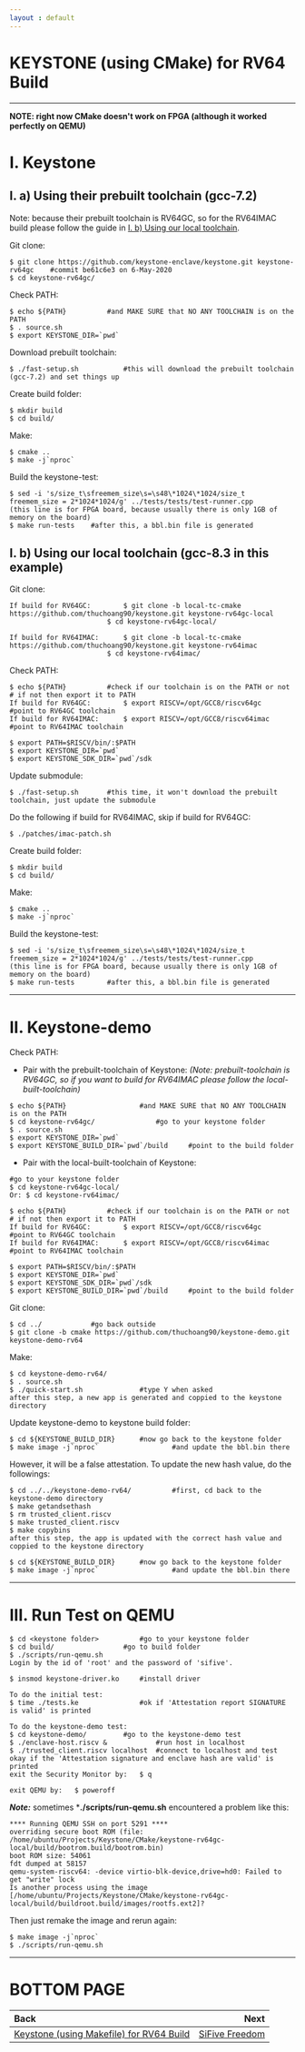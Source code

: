 ```yaml
---
layout : default
---
```


# KEYSTONE (using CMake) for RV64 Build

* * *

**NOTE: right now CMake doesn't work on FPGA (although it worked perfectly on QEMU)**

# I. Keystone

## I. a) Using their prebuilt toolchain (gcc-7.2)

Note: because their prebuilt toolchain is RV64GC, so for the RV64IMAC build please follow the guide in [I. b) Using our local toolchain](#i-b-using-our-local-toolchain-gcc-83-in-this-example).

Git clone:
```
$ git clone https://github.com/keystone-enclave/keystone.git keystone-rv64gc	#commit be61c6e3 on 6-May-2020
$ cd keystone-rv64gc/
```

Check PATH:
```
$ echo ${PATH}			#and MAKE SURE that NO ANY TOOLCHAIN is on the PATH
$ . source.sh
$ export KEYSTONE_DIR=`pwd`
```

Download prebuilt toolchain:
```
$ ./fast-setup.sh			#this will download the prebuilt toolchain (gcc-7.2) and set things up
```

Create build folder:
```
$ mkdir build
$ cd build/
```

Make:
```
$ cmake ..
$ make -j`nproc`
```

Build the keystone-test:
```
$ sed -i 's/size_t\sfreemem_size\s=\s48\*1024\*1024/size_t freemem_size = 2*1024*1024/g' ../tests/tests/test-runner.cpp
(this line is for FPGA board, because usually there is only 1GB of memory on the board)
$ make run-tests	#after this, a bbl.bin file is generated
```

## I. b) Using our local toolchain (gcc-8.3 in this example)

Git clone:
```
If build for RV64GC:		$ git clone -b local-tc-cmake https://github.com/thuchoang90/keystone.git keystone-rv64gc-local
						$ cd keystone-rv64gc-local/

If build for RV64IMAC:		$ git clone -b local-tc-cmake https://github.com/thuchoang90/keystone.git keystone-rv64imac
						$ cd keystone-rv64imac/
```

Check PATH:
```
$ echo ${PATH}			#check if our toolchain is on the PATH or not
# if not then export it to PATH
If build for RV64GC:		$ export RISCV=/opt/GCC8/riscv64gc			#point to RV64GC toolchain
If build for RV64IMAC:		$ export RISCV=/opt/GCC8/riscv64imac		#point to RV64IMAC toolchain

$ export PATH=$RISCV/bin/:$PATH
$ export KEYSTONE_DIR=`pwd`
$ export KEYSTONE_SDK_DIR=`pwd`/sdk
```

Update submodule:
```
$ ./fast-setup.sh		#this time, it won't download the prebuilt toolchain, just update the submodule
```

Do the following if build for RV64IMAC, skip if build for RV64GC:
```
$ ./patches/imac-patch.sh
```

Create build folder:
```
$ mkdir build
$ cd build/
```

Make:
```
$ cmake ..
$ make -j`nproc`
```

Build the keystone-test:
```
$ sed -i 's/size_t\sfreemem_size\s=\s48\*1024\*1024/size_t freemem_size = 2*1024*1024/g' ../tests/tests/test-runner.cpp
(this line is for FPGA board, because usually there is only 1GB of memory on the board)
$ make run-tests		#after this, a bbl.bin file is generated
```

* * *

# II. Keystone-demo

Check PATH:
- Pair with the prebuilt-toolchain of Keystone: *(Note: prebuilt-toolchain is RV64GC, so if you want to build for RV64IMAC please follow the local-built-toolchain)*

```
$ echo ${PATH}					#and MAKE SURE that NO ANY TOOLCHAIN is on the PATH
$ cd keystone-rv64gc/				#go to your keystone folder
$ . source.sh
$ export KEYSTONE_DIR=`pwd`
$ export KEYSTONE_BUILD_DIR=`pwd`/build		#point to the build folder
```

- Pair with the local-built-toolchain of Keystone:

```
#go to your keystone folder
$ cd keystone-rv64gc-local/
Or: $ cd keystone-rv64imac/

$ echo ${PATH}			#check if our toolchain is on the PATH or not
# if not then export it to PATH
If build for RV64GC:		$ export RISCV=/opt/GCC8/riscv64gc			#point to RV64GC toolchain
If build for RV64IMAC:		$ export RISCV=/opt/GCC8/riscv64imac		#point to RV64IMAC toolchain

$ export PATH=$RISCV/bin/:$PATH
$ export KEYSTONE_DIR=`pwd`
$ export KEYSTONE_SDK_DIR=`pwd`/sdk
$ export KEYSTONE_BUILD_DIR=`pwd`/build		#point to the build folder
```

Git clone:
```
$ cd ../			#go back outside
$ git clone -b cmake https://github.com/thuchoang90/keystone-demo.git keystone-demo-rv64
```

Make:
```
$ cd keystone-demo-rv64/
$ . source.sh
$ ./quick-start.sh				#type Y when asked
after this step, a new app is generated and coppied to the keystone directory
```

Update keystone-demo to keystone build folder:
```
$ cd ${KEYSTONE_BUILD_DIR}		#now go back to the keystone folder
$ make image -j`nproc`					#and update the bbl.bin there
```

However, it will be a false attestation. To update the new hash value, do the followings:
```
$ cd ../../keystone-demo-rv64/			#first, cd back to the keystone-demo directory
$ make getandsethash
$ rm trusted_client.riscv
$ make trusted_client.riscv
$ make copybins
after this step, the app is updated with the correct hash value and coppied to the keystone directory

$ cd ${KEYSTONE_BUILD_DIR}		#now go back to the keystone folder
$ make image -j`nproc`					#and update the bbl.bin there
```

* * *

# III. Run Test on QEMU

```
$ cd <keystone folder>			#go to your keystone folder
$ cd build/					#go to build folder
$ ./scripts/run-qemu.sh
Login by the id of 'root' and the password of 'sifive'.

$ insmod keystone-driver.ko		#install driver

To do the initial test:
$ time ./tests.ke				#ok if 'Attestation report SIGNATURE is valid' is printed

To do the keystone-demo test:
$ cd keystone-demo/			#go to the keystone-demo test
$ ./enclave-host.riscv &			#run host in localhost
$ ./trusted_client.riscv localhost	#connect to localhost and test
okay if the 'Attestation signature and enclave hash are valid' is printed
exit the Security Monitor by:	$ q

exit QEMU by:	$ poweroff
```

***Note:*** sometimes ***./scripts/run-qemu.sh** encountered a problem like this:
```
**** Running QEMU SSH on port 5291 ****
overriding secure boot ROM (file: /home/ubuntu/Projects/Keystone/CMake/keystone-rv64gc-local/build/bootrom.build/bootrom.bin)
boot ROM size: 54061
fdt dumped at 58157
qemu-system-riscv64: -device virtio-blk-device,drive=hd0: Failed to get "write" lock
Is another process using the image [/home/ubuntu/Projects/Keystone/CMake/keystone-rv64gc-local/build/buildroot.build/images/rootfs.ext2]?
```

Then just remake the image and rerun again:
```
$ make image -j`nproc`
$ ./scripts/run-qemu.sh
```

* * *

# BOTTOM PAGE

| Back | Next |
| :--- | ---: |
| [Keystone (using Makefile) for RV64 Build](./keystone-makefile-64.md) | [SiFive Freedom](./vc707.md) |
